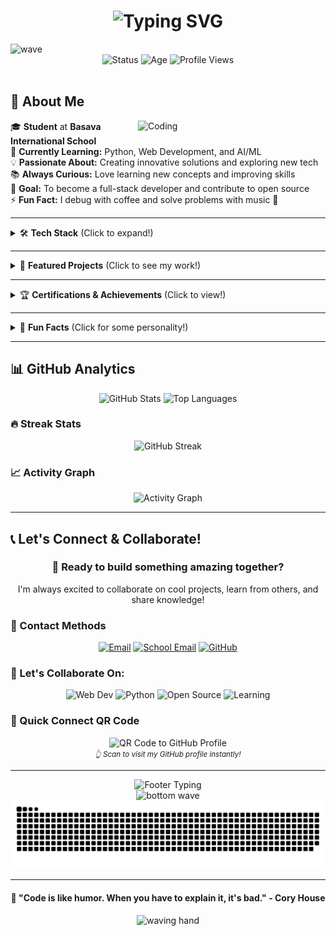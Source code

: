 <!-- Animated Header with Typing Effect -->
<h1 align="center">
  <img src="https://readme-typing-svg.herokuapp.com?font=Fira+Code&weight=600&size=30&duration=3000&pause=1000&color=FF6B9D&center=true&vCenter=true&multiline=true&width=600&height=100&lines=Hey+there!+👋+I'm+Reyansh;Full+Stack+Developer+%26+Student;Building+Cool+Stuff+with+Code+🚀" alt="Typing SVG" />
</h1>

<!-- Animated Wave -->
<img width="100%" height="50px" src="https://github.com/user-attachments/assets/wave.gif" alt="wave">

<!-- Interactive Badges with Hover Effects -->
<div align="center">
  <img src="https://img.shields.io/badge/Status-Coding%20%26%20Learning-brightgreen?style=for-the-badge&logo=github&logoColor=white" alt="Status">
  <img src="https://img.shields.io/badge/Age-Student-blue?style=for-the-badge&logo=school&logoColor=white" alt="Age">
  <img src="https://komarev.com/ghpvc/?username=Reyansh-Varshney&style=for-the-badge&color=ff69b4" alt="Profile Views">
</div>

<br>

<!-- About Me Section -->
## 👤 About Me

<img align="right" alt="Coding" width="300" src="https://media.giphy.com/media/qgQUggAC3Pfv687qPC/giphy.gif">

🎓 **Student** at **Basava International School**  
🌱 **Currently Learning:** Python, Web Development, and AI/ML  
💡 **Passionate About:** Creating innovative solutions and exploring new tech  
📚 **Always Curious:** Love learning new concepts and improving skills  
🎯 **Goal:** To become a full-stack developer and contribute to open source  
⚡ **Fun Fact:** I debug with coffee and solve problems with music 🎵

---

<!-- Collapsible Tech Stack Section -->
<details>
<summary>🛠️ <strong>Tech Stack</strong> (Click to expand!)</summary>
<br>

### Programming Languages
<div align="center">
  <img src="https://img.shields.io/badge/Python-3776AB?style=for-the-badge&logo=python&logoColor=white" alt="Python" title="Python - Medium Level">
  <img src="https://img.shields.io/badge/C++-00599C?style=for-the-badge&logo=c%2B%2B&logoColor=white" alt="C++" title="C++ - Beginner">
  <img src="https://img.shields.io/badge/JavaScript-F7DF1E?style=for-the-badge&logo=javascript&logoColor=black" alt="JavaScript" title="JavaScript - Medium Level">
</div>

### Web Development
<div align="center">
  <img src="https://img.shields.io/badge/HTML5-E34F26?style=for-the-badge&logo=html5&logoColor=white" alt="HTML5">
  <img src="https://img.shields.io/badge/CSS3-1572B6?style=for-the-badge&logo=css3&logoColor=white" alt="CSS3">
  <img src="https://img.shields.io/badge/React-20232A?style=for-the-badge&logo=react&logoColor=61DAFB" alt="React">
</div>

### Tools & Platforms
<div align="center">
  <img src="https://img.shields.io/badge/Git-F05032?style=for-the-badge&logo=git&logoColor=white" alt="Git">
  <img src="https://img.shields.io/badge/GitHub-100000?style=for-the-badge&logo=github&logoColor=white" alt="GitHub">
  <img src="https://img.shields.io/badge/VS%20Code-007ACC?style=for-the-badge&logo=visual-studio-code&logoColor=white" alt="VS Code">
  <img src="https://img.shields.io/badge/Jupyter-F37626?style=for-the-badge&logo=jupyter&logoColor=white" alt="Jupyter">
</div>

</details>

---

<!-- Collapsible Projects Section -->
<details>
<summary>🚀 <strong>Featured Projects</strong> (Click to see my work!)</summary>
<br>

### 🎵 TuneCraft Spotify Suite
**A comprehensive Spotify management tool**
- 🔧 **Tech Stack:** Python, HTML, CSS
- ⭐ **Features:** Playlist management, music discovery
- 🔗 **Repository:** [View Project](https://github.com/Reyansh-Varshney/tunecraft-spotify-suite)

### 💼 Microsoft Office 2024 Installer
**Free installation tool for Office 2024**
- 🔧 **Tech Stack:** Python
- ⭐ **Stars:** 2+ | **Forks:** 2+
- 🔗 **Repository:** [View Project](https://github.com/Reyansh-Varshney/Microsoft-Office-2024-Professional-Pro-Plus-Installer-Free)

### 🔍 Gemini Search Clone
**Perplexity-style AI Search Engine**
- 🔧 **Tech Stack:** TypeScript, Gemini 2.0 Flash
- ⭐ **Features:** AI-powered search with grounding
- 🔗 **Repository:** [View Project](https://github.com/Reyansh-Varshney/Gemini-Search)

</details>

---

<!-- Collapsible Certifications Section -->
<details>
<summary>🏆 <strong>Certifications & Achievements</strong> (Click to view!)</summary>
<br>

### 📜 Completed Courses
- 🐍 **Python Programming** - Self-taught through various online platforms
- 🌐 **Web Development Fundamentals** - HTML, CSS, JavaScript mastery
- 🛠️ **Git & GitHub** - Version control and collaboration

### 🎯 Current Learning Path
- 🤖 **Machine Learning** - Exploring AI/ML concepts
- ⚛️ **React.js** - Modern web development
- 📱 **Mobile Development** - Flutter/React Native

### 🏅 GitHub Achievements
- ⭐ **2+ Stars** across repositories
- 🍴 **2+ Forks** on popular projects
- 📈 **125+ Contributions** in the last year

</details>

---

<!-- Collapsible Fun Facts Section -->
<details>
<summary>🎉 <strong>Fun Facts</strong> (Click for some personality!)</summary>
<br>

### 😄 Random Things About Me
- 🎵 **Music Lover:** I code better with lo-fi beats in the background
- ☕ **Coffee Addict:** Debugging is 50% logic, 50% caffeine
- 🎮 **Gamer:** When not coding, you'll find me exploring virtual worlds
- 📱 **Tech Enthusiast:** Always excited about the latest tech trends
- 🌙 **Night Owl:** Best code happens after midnight (don't tell my school!)
- 🍕 **Pizza = Fuel:** The official food of programmers worldwide
- 🚀 **Space Nerd:** Dreams of coding for SpaceX someday
- 🎨 **Creative Side:** Love combining art with code for unique projects

### 💭 Current Mood
<img src="https://media.giphy.com/media/L1R1tvI9svkIWwpVYr/giphy.gif" width="200" alt="Coding Mood">

*"Debugging is like being a detective in a crime movie where you're also the murderer."* 🕵️‍♂️

</details>

---

<!-- Interactive GitHub Stats -->
## 📊 GitHub Analytics

<div align="center">
  <img height="180em" src="https://github-readme-stats-sigma-five.vercel.app/api?username=Reyansh-Varshney&show_icons=true&theme=tokyonight&include_all_commits=true&count_private=true" alt="GitHub Stats">
  <img height="180em" src="https://github-readme-stats-sigma-five.vercel.app/api/top-langs/?username=Reyansh-Varshney&layout=compact&langs_count=8&theme=tokyonight" alt="Top Languages">
</div>

### 🔥 Streak Stats
<div align="center">
  <img src="https://github-readme-streak-stats.herokuapp.com/?user=Reyansh-Varshney&theme=tokyonight" alt="GitHub Streak">
</div>

### 📈 Activity Graph
<div align="center">
  <img src="https://github-readme-activity-graph.vercel.app/graph?username=Reyansh-Varshney&bg_color=1a1b27&color=70a5fd&line=70a5fd&point=bf91f3&area=true&hide_border=true" alt="Activity Graph">
</div>

---

<!-- Interactive Contact Section -->
## 📞 Let's Connect & Collaborate!

<div align="center">
  <h3>🤝 Ready to build something amazing together?</h3>
  <p>I'm always excited to collaborate on cool projects, learn from others, and share knowledge!</p>
</div>

### 📧 Contact Methods
<div align="center">
  
[![Email](https://img.shields.io/badge/Email-coderreyansh@gmail.com-red?style=for-the-badge&logo=gmail&logoColor=white)](mailto:coderreyansh@gmail.com)
[![School Email](https://img.shields.io/badge/School-2017083_iiib@basavainternational-blue?style=for-the-badge&logo=microsoft-outlook&logoColor=white)](mailto:2017083_iiib@basavainternational.onmicrosoft.com)
[![GitHub](https://img.shields.io/badge/GitHub-Reyansh--Varshney-black?style=for-the-badge&logo=github&logoColor=white)](https://github.com/Reyansh-Varshney)

</div>

### 🎯 Let's Collaborate On:
<div align="center">
  <img src="https://img.shields.io/badge/Web%20Development-Ready-brightgreen?style=for-the-badge&logo=web&logoColor=white" alt="Web Dev">
  <img src="https://img.shields.io/badge/Python%20Projects-Open-blue?style=for-the-badge&logo=python&logoColor=white" alt="Python">
  <img src="https://img.shields.io/badge/Open%20Source-Contributor-orange?style=for-the-badge&logo=opensource&logoColor=white" alt="Open Source">
  <img src="https://img.shields.io/badge/Learning%20Together-Always-purple?style=for-the-badge&logo=academic&logoColor=white" alt="Learning">
</div>

### 📱 Quick Connect QR Code
<div align="center">
  <img src="https://api.qrserver.com/v1/create-qr-code/?size=150x150&data=https://github.com/Reyansh-Varshney" alt="QR Code to GitHub Profile" title="Scan to visit my GitHub!">
  <br>
  <small><i>👆 Scan to visit my GitHub profile instantly!</i></small>
</div>

---

<!-- Footer with Animation -->
<div align="center">
  <img src="https://readme-typing-svg.herokuapp.com?font=Fira+Code&size=20&duration=2000&pause=1000&color=FF6B9D&center=true&vCenter=true&width=600&lines=Thanks+for+visiting!+⭐;Let's+build+the+future+together!+🚀;Happy+coding!+💻" alt="Footer Typing">
</div>

<div align="center">
  <img width="100%" height="50px" src="https://github.com/user-attachments/assets/wave-bottom.gif" alt="bottom wave">
</div>

<!-- Snake Animation -->
<div align="center">
  <img src="https://raw.githubusercontent.com/platane/snk/output/github-contribution-grid-snake-dark.svg" alt="Snake Animation">
</div>

---

<div align="center">
  <h4>💫 "Code is like humor. When you have to explain it, it's bad." - Cory House</h4>
  <img src="https://media.giphy.com/media/LnQjpWaON8nhr21vNW/giphy.gif" width="60" alt="waving hand">
</div>
